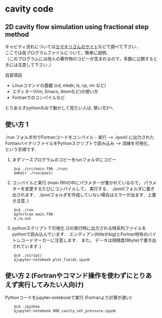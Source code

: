 # cavity code
## 2D cavity flow simulation using fractional step method 

キャビティ流れについては[カマキリさんのサイト](https://takun-physics.net/10217/)などで調べて下さい．  
ここでは各プログラムファイルについて，簡単に説明．  
（このプログラムには他人の著作物のコピーが含まれるので，多数に公開するときには注意して下さい．）  

自習項目  
- Linuxコマンドの基礎 (cd, mkdir, ls, cp, rm など)
- エディター(Vim, Emacs, Atomなど)の使い方 
- Fortranでのコンパイルなど 

とりあえずpythonのみで動かして見たい人は, 使い方2へ　　


## 使い方 1  
./run フォルダ内でFortranコードをコンパイル・実行  --> ./pool/ に出力されたFortranバイナリファイルをPythonスクリプトで読み込み  --> 流線を可視化．   
という手順です．

1. まずソースプログラムのコピーをrunフォルダにコピー
```    
    $cp ./src/main.f90 ./run/
    $mkdir ./run/pool/ 
```
2. コンパイルと実行 (main.f90の中にパラメターが書かれているので， パラメターを変更するたびにコンパイルして， 実行する． ./pool/フォルダに書き出されます． ./poolフォルダを作成していない場合はエラーが出ます．上書き注意．)
```
    $cd ./run
    $gfortran main.f90
    $./a.out
```
3. pythonスクリプトで可視化 (2の実行時に出力される時系列ファイルをpythonで読み込んでいます． エンディアン(littleかbig)とFortran特有のバイトレコードマーカーに注意します． また， データは倍精度(8byte)で書き出されています．)
```
    $cd ./script/
    $jupyter-notebook plot_fields.ipynb
```
## 使い方 2 (Fortranやコマンド操作を使わずにとりあえず実行してみたい人向け) 
Pythonコードをjupyter-notebookで実行 (Fortranより計算が遅い)
```
    $cd ./python
    $jupyter-notebook 000_cavity_vel_pressure.ipynb
```
